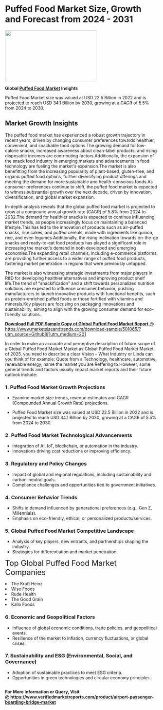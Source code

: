 <H1>Puffed Food Market Size, Growth and Forecast from 2024 - 2031</H1><img class="aligncenter size-medium wp-image-584254" src="https://thirdeyenews.in/wp-content/uploads/2024/09/Global-Market-Research-300x168.jpeg" alt="" width="300" height="168" /><p><strong>Global&nbsp;<a href="https://www.marketsizeandtrends.com/download-sample/501065/?utm_source=Github8j?utm_medium=201">Puffed Food Market</a> Insights</strong></p><p>Puffed Food Market size was valued at USD 22.5 Billion in 2022 and is projected to reach USD 34.1 Billion by 2030, growing at a CAGR of 5.5% from 2024 to 2030.</p><p><h2>Market Growth Insights</h2> <p>The puffed food market has experienced a robust growth trajectory in recent years, driven by changing consumer preferences towards healthier, convenient, and snackable food options.The growing demand for low-calorie snacks, increased awareness about clean-label products, and rising disposable incomes are contributing factors.Additionally, the expansion of the snack food industry in emerging markets and advancements in food technology are fueling the market's expansion.The market is also benefitting from the increasing popularity of plant-based, gluten-free, and organic puffed food options, further diversifying product offerings and meeting the demand for more sustainable and health-conscious foods.As consumer preferences continue to shift, the puffed food market is expected to witness substantial growth over the next decade, driven by innovation, diversification, and global market expansion.</p> <p><a href="#"></a></p> <p>In-depth analysis reveals that the global puffed food market is projected to grow at a compound annual growth rate (CAGR) of 5.8% from 2024 to 2032.The demand for healthier snacks is expected to continue influencing market trends, as people increasingly focus on maintaining a balanced lifestyle.This has led to the innovation of products such as air-puffed snacks, rice cakes, and puffed cereals, made with ingredients like quinoa, rice, and even legumes.Additionally, the rising inclination towards on-the-go snacks and ready-to-eat food products has played a significant role in increasing the market's demand in both developed and emerging economies.The expanding retail channels, including e-commerce platforms, are providing further access to a wider range of puffed food products, fostering market penetration in regions that were previously untapped.</p> <p>The market is also witnessing strategic investments from major players in R&D for developing healthier alternatives and improving product shelf life.The trend of "snackification" and a shift towards personalized nutrition solutions are expected to influence consumer behavior, pushing manufacturers to launch innovative products with functional benefits, such as protein-enriched puffed foods or those fortified with vitamins and minerals.Key players are focusing on packaging innovations and sustainability, aiming to align with the growing consumer demand for eco-friendly solutions.</p> <p><a href="#"></p><p><span class=""><strong>Download Full PDF Sample Copy of Global Puffed Food Market Report</strong> @ <a href="https://www.marketsizeandtrends.com/download-sample/501065/?utm_source=Github8j?utm_medium=201" target="_blank">https://www.marketsizeandtrends.com/download-sample/501065/?utm_source=Github8j?utm_medium=201</a></span></p><p>In order to make an accurate and perceptive description of future scope of a Global&nbsp;Puffed Food Market Market as Global&nbsp;Puffed Food Market Market of 2025, you need to describe a clear Vision &ndash; What Industry or Linda can you think of for example: Quote from a Technology, healthcare, automotive, renewable energy, name the market you are Reffering to.However, some general trends and factors usually impact market reports and their future outlook include:</p><h3>1.&nbsp;<strong>Puffed Food Market Growth Projections</strong></h3><ul><li>Examine market size trends, revenue estimates and CAGR (Compounded Annual Growth Rate) projections.</li><li><p>Puffed Food Market size was valued at USD 22.5 Billion in 2022 and is projected to reach USD 34.1 Billion by 2030, growing at a CAGR of 5.5% from 2024 to 2030.</p></li></ul><h3>2.&nbsp;<strong>Puffed Food Market Technological Advancements</strong></h3><ul><li>Integration of AI, IoT, blockchain, or automation in the industry.</li><li>Innovations driving cost reductions or improving efficiency.</li></ul><h3>3.&nbsp;<strong>Regulatory and Policy Changes</strong></h3><ul><li>Impact of global and regional regulations, including sustainability and carbon-neutral goals.</li><li>Compliance challenges and opportunities tied to government initiatives.</li></ul><h3>4.&nbsp;<strong>Consumer Behavior Trends</strong></h3><ul><li>Shifts in demand influenced by generational preferences (e.g., Gen Z, Millennials).</li><li>Emphasis on eco-friendly, ethical, or personalized products/services.</li></ul><h3>5.&nbsp;<strong>Global Puffed Food Market Competitive Landscape</strong></h3><ul><li>Analysis of key players, new entrants, and partnerships shaping the industry.</li><li>Strategies for differentiation and market penetration.</li></ul><p data-pm-slice="1 1 []"><span style="color: inherit; font-family: inherit; font-size: 25px;">Top Global Puffed Food Market Companies</span></p><div class="" data-test-id=""><p><li>The Kraft Heinz</li><li> Wise Foods</li><li> Rude Health</li><li> The Good Grain</li><li> Kallo Foods</li></p></div><h3>6.&nbsp;<strong>Economic and Geopolitical Factors</strong></h3><ul><li>Influence of global economic conditions, trade policies, and geopolitical events.</li><li>Resilience of the market to inflation, currency fluctuations, or global crises.</li></ul><h3>7.&nbsp;<strong>Sustainability and ESG (Environmental, Social, and Governance)</strong></h3><ul><li>Adoption of sustainable practices to meet ESG criteria.</li><li>Opportunities in green technologies and circular economy principles.</li></ul><h2><strong style="font-size: 14px;">For More Information or Query, Visit @&nbsp;</strong><a style="background-color: #ffffff; font-size: 14px;" href="https://www.marketsizeandtrends.com/report/puffed-food-market/" target="_blank">https://www.verifiedmarketreports.com/product/airport-passenger-boarding-bridge-market</a></h2>